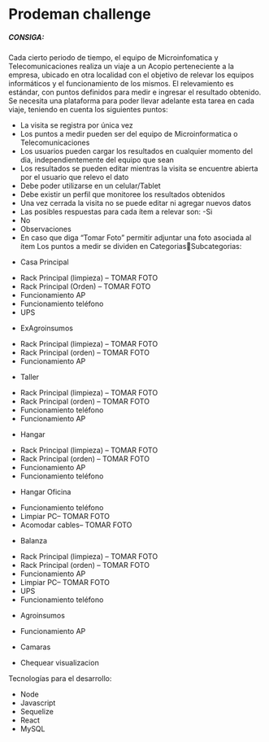 # Prodeman challenge

<h5>CONSIGA: </h5>

Cada cierto periodo de tiempo, el equipo de Microinfomatica y Telecomunicaciones realiza un
viaje a un Acopio perteneciente a la empresa, ubicado en otra localidad con el objetivo de
relevar los equipos informáticos y el funcionamiento de los mismos.
El relevamiento es estándar, con puntos definidos para medir e ingresar el resultado obtenido.
Se necesita una plataforma para poder llevar adelante esta tarea en cada viaje, teniendo en
cuenta los siguientes puntos:
- La visita se registra por única vez
- Los puntos a medir pueden ser del equipo de Microinformatica o Telecomunicaciones
- Los usuarios pueden cargar los resultados en cualquier momento del dia,
independientemente del equipo que sean
- Los resultados se pueden editar mientras la visita se encuentre abierta por el usuario
que relevo el dato
- Debe poder utilizarse en un celular/Tablet
- Debe existir un perfil que monitoree los resultados obtenidos
- Una vez cerrada la visita no se puede editar ni agregar nuevos datos
- Las posibles respuestas para cada ítem a relevar son:
-Si
- No
- Observaciones
- En caso que diga “Tomar Foto” permitir adjuntar una foto asociada al ítem
Los puntos a medir se dividen en CategoriasSubcategorias:
* Casa Principal
- Rack Principal (limpieza) – TOMAR FOTO
- Rack Principal (Orden) – TOMAR FOTO
- Funcionamiento AP
- Funcionamiento teléfono
- UPS
* ExAgroinsumos
- Rack Principal (limpieza) – TOMAR FOTO
- Rack Principal (orden) – TOMAR FOTO
- Funcionamiento AP
* Taller
- Rack Principal (limpieza) – TOMAR FOTO
- Rack Principal (orden) – TOMAR FOTO
- Funcionamiento teléfono
- Funcionamiento AP
* Hangar
- Rack Principal (limpieza) – TOMAR FOTO
- Rack Principal (orden) – TOMAR FOTO
- Funcionamiento AP
- Funcionamiento teléfono
* Hangar Oficina
- Funcionamiento teléfono
- Limpiar PC– TOMAR FOTO
- Acomodar cables– TOMAR FOTO
* Balanza
- Rack Principal (limpieza) – TOMAR FOTO
- Rack Principal (orden) – TOMAR FOTO
- Funcionamiento AP
- Limpiar PC– TOMAR FOTO
- UPS
- Funcionamiento teléfono
* Agroinsumos
- Funcionamiento AP
* Camaras
- Chequear visualizacion

Tecnologías para el desarrollo:
- Node
- Javascript
- Sequelize
- React
- MySQL
